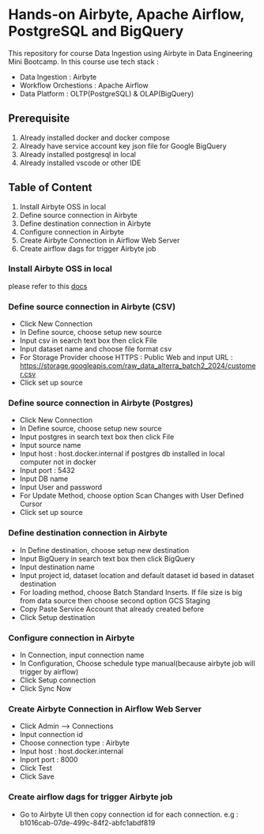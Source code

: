 # Hands-on Airbyte, Apache Airflow, PostgreSQL and BigQuery

This repository for course Data Ingestion using Airbyte in Data Engineering Mini Bootcamp. 
In this course use tech stack : 
- Data Ingestion : Airbyte
- Workflow Orchestions : Apache Airflow
- Data Platform : OLTP(PostgreSQL) & OLAP(BigQuery)

## Prerequisite
1) Already installed docker and docker compose
2) Already have service account key json file for Google BigQuery
3) Already installed postgresql in local
4) Already installed vscode or other IDE

## Table of Content
1) Install Airbyte OSS in local
2) Define source connection in Airbyte
3) Define destination connection in Airbyte
4) Configure connection in Airbyte
5) Create Airbyte Connection in Airflow Web Server
6) Create airflow dags for trigger Airbyte job

### Install Airbyte OSS in local
please refer to this [docs](https://docs.airbyte.com/using-airbyte/getting-started/oss-quickstart#part-1-install-abctl)

### Define source connection in Airbyte (CSV)
- Click New Connection
- In Define source, choose setup new source
- Input csv in search text box then click File
- Input dataset name and choose file format csv 
- For Storage Provider choose HTTPS : Public Web and input URL : https://storage.googleapis.com/raw_data_alterra_batch2_2024/customer.csv 
- Click set up source

### Define source connection in Airbyte (Postgres)
- Click New Connection
- In Define source, choose setup new source
- Input postgres in search text box then click File
- Input source name
- Input host : host.docker.internal if postgres db installed in local computer not in docker
- Input port : 5432
- Input DB name
- Input User and password
- For Update Method, choose option Scan Changes with User Defined Cursor
- Click set up source 

### Define destination connection in Airbyte
- In Define destination, choose setup new destination
- Input BigQuery in search text box then click BigQuery
- Input destination name
- Input project id, dataset location and default dataset id based in dataset destination
- For loading method, choose Batch Standard Inserts. If file size is big from data source then choose second option GCS Staging
- Copy Paste Service Account that already created before
- Click Setup destination

### Configure connection in Airbyte
- In Connection, input connection name
- In Configuration, Choose schedule type manual(because airbyte job will trigger by airflow)
- Click Setup connection
- Click Sync Now

### Create Airbyte Connection in Airflow Web Server
- Click Admin --> Connections
- Input connection id
- Choose connection type : Airbyte
- Input host : host.docker.internal
- Inport port : 8000
- Click Test
- Click Save

### Create airflow dags for trigger Airbyte job
- Go to Airbyte UI then copy connection id for each connection. e.g : b1016cab-07de-499c-84f2-abfc1abdf819
